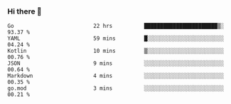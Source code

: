 ### Hi there 👋

<!--
**yeya24/yeya24** is a ✨ _special_ ✨ repository because its `README.md` (this file) appears on your GitHub profile.

Here are some ideas to get you started:

- 🔭 I’m currently working on ...
- 🌱 I’m currently learning ...
- 👯 I’m looking to collaborate on ...
- 🤔 I’m looking for help with ...
- 💬 Ask me about ...
- 📫 How to reach me: ...
- 😄 Pronouns: ...
- ⚡ Fun fact: ...
-->

<!--START_SECTION:waka-->

```text
Go                         22 hrs          ███████████████████████▒░   93.37 %
YAML                       59 mins         █░░░░░░░░░░░░░░░░░░░░░░░░   04.24 %
Kotlin                     10 mins         ▒░░░░░░░░░░░░░░░░░░░░░░░░   00.76 %
JSON                       9 mins          ░░░░░░░░░░░░░░░░░░░░░░░░░   00.64 %
Markdown                   4 mins          ░░░░░░░░░░░░░░░░░░░░░░░░░   00.35 %
go.mod                     3 mins          ░░░░░░░░░░░░░░░░░░░░░░░░░   00.21 %
```

<!--END_SECTION:waka-->

